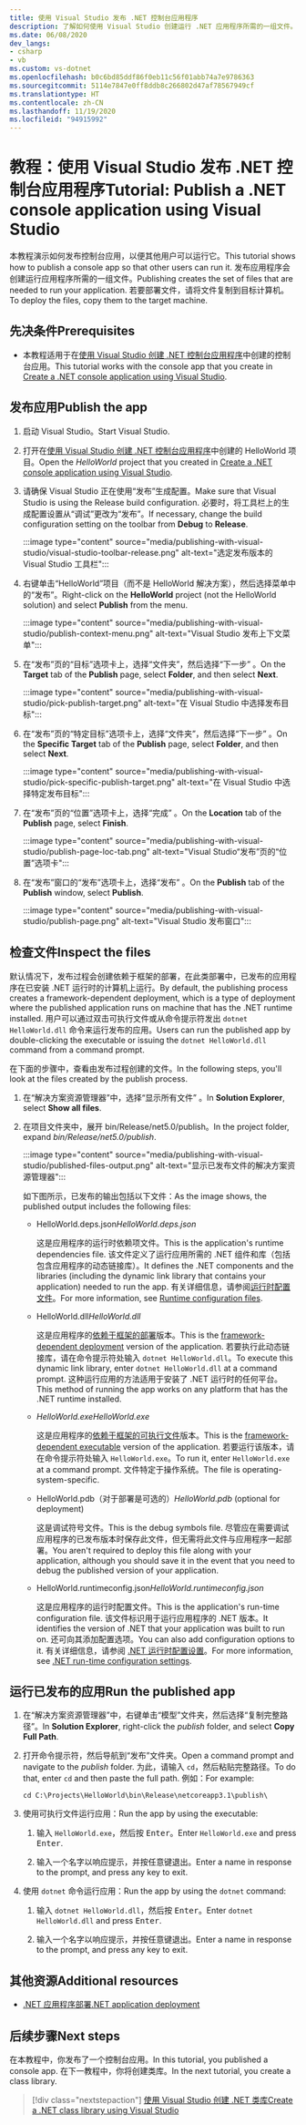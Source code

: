 ```yaml
---
title: 使用 Visual Studio 发布 .NET 控制台应用程序
description: 了解如何使用 Visual Studio 创建运行 .NET 应用程序所需的一组文件。
ms.date: 06/08/2020
dev_langs:
- csharp
- vb
ms.custom: vs-dotnet
ms.openlocfilehash: b0c6bd85ddf86f0eb11c56f01abb74a7e9786363
ms.sourcegitcommit: 5114e7847e0ff8ddb8c266802d47af78567949cf
ms.translationtype: HT
ms.contentlocale: zh-CN
ms.lasthandoff: 11/19/2020
ms.locfileid: "94915992"
---
```

# <a name="tutorial-publish-a-net-console-application-using-visual-studio"></a><span data-ttu-id="797f6-103">教程：使用 Visual Studio 发布 .NET 控制台应用程序</span><span class="sxs-lookup"><span data-stu-id="797f6-103">Tutorial: Publish a .NET console application using Visual Studio</span></span>

<span data-ttu-id="797f6-104">本教程演示如何发布控制台应用，以便其他用户可以运行它。</span><span class="sxs-lookup"><span data-stu-id="797f6-104">This tutorial shows how to publish a console app so that other users can run it.</span></span> <span data-ttu-id="797f6-105">发布应用程序会创建运行应用程序所需的一组文件。</span><span class="sxs-lookup"><span data-stu-id="797f6-105">Publishing creates the set of files that are needed to run your application.</span></span> <span data-ttu-id="797f6-106">若要部署文件，请将文件复制到目标计算机。</span><span class="sxs-lookup"><span data-stu-id="797f6-106">To deploy the files, copy them to the target machine.</span></span>

## <a name="prerequisites"></a><span data-ttu-id="797f6-107">先决条件</span><span class="sxs-lookup"><span data-stu-id="797f6-107">Prerequisites</span></span>

- <span data-ttu-id="797f6-108">本教程适用于在[使用 Visual Studio 创建 .NET 控制台应用程序](with-visual-studio.md)中创建的控制台应用。</span><span class="sxs-lookup"><span data-stu-id="797f6-108">This tutorial works with the console app that you create in [Create a .NET console application using Visual Studio](with-visual-studio.md).</span></span>

## <a name="publish-the-app"></a><span data-ttu-id="797f6-109">发布应用</span><span class="sxs-lookup"><span data-stu-id="797f6-109">Publish the app</span></span>

1. <span data-ttu-id="797f6-110">启动 Visual Studio。</span><span class="sxs-lookup"><span data-stu-id="797f6-110">Start Visual Studio.</span></span>

1. <span data-ttu-id="797f6-111">打开在[使用 Visual Studio 创建 .NET 控制台应用程序](with-visual-studio.md)中创建的 HelloWorld 项目。</span><span class="sxs-lookup"><span data-stu-id="797f6-111">Open the *HelloWorld* project that you created in [Create a .NET console application using Visual Studio](with-visual-studio.md).</span></span>

1. <span data-ttu-id="797f6-112">请确保 Visual Studio 正在使用“发布”生成配置。</span><span class="sxs-lookup"><span data-stu-id="797f6-112">Make sure that Visual Studio is using the Release build configuration.</span></span> <span data-ttu-id="797f6-113">必要时，将工具栏上的生成配置设置从“调试”更改为“发布”。</span><span class="sxs-lookup"><span data-stu-id="797f6-113">If necessary, change the build configuration setting on the toolbar from **Debug** to **Release**.</span></span>

   :::image type="content" source="media/publishing-with-visual-studio/visual-studio-toolbar-release.png" alt-text="选定发布版本的 Visual Studio 工具栏":::

1. <span data-ttu-id="797f6-115">右键单击“HelloWorld”项目（而不是 HelloWorld 解决方案），然后选择菜单中的“发布”。</span><span class="sxs-lookup"><span data-stu-id="797f6-115">Right-click on the **HelloWorld** project (not the HelloWorld solution) and select **Publish** from the menu.</span></span>

   :::image type="content" source="media/publishing-with-visual-studio/publish-context-menu.png" alt-text="Visual Studio 发布上下文菜单":::

1. <span data-ttu-id="797f6-117">在“发布”页的“目标”选项卡上，选择“文件夹”，然后选择“下一步”   。</span><span class="sxs-lookup"><span data-stu-id="797f6-117">On the **Target** tab of the **Publish** page, select **Folder**, and then select **Next**.</span></span>

   :::image type="content" source="media/publishing-with-visual-studio/pick-publish-target.png" alt-text="在 Visual Studio 中选择发布目标":::

1. <span data-ttu-id="797f6-119">在“发布”页的“特定目标”选项卡上，选择“文件夹”，然后选择“下一步”   。</span><span class="sxs-lookup"><span data-stu-id="797f6-119">On the **Specific Target** tab of the **Publish** page, select **Folder**, and then select **Next**.</span></span>

   :::image type="content" source="media/publishing-with-visual-studio/pick-specific-publish-target.png" alt-text="在 Visual Studio 中选择特定发布目标":::

1. <span data-ttu-id="797f6-121">在“发布”页的“位置”选项卡上，选择“完成”  。</span><span class="sxs-lookup"><span data-stu-id="797f6-121">On the **Location** tab of the **Publish** page, select **Finish**.</span></span>

   :::image type="content" source="media/publishing-with-visual-studio/publish-page-loc-tab.png" alt-text="Visual Studio“发布”页的“位置”选项卡":::

1. <span data-ttu-id="797f6-123">在“发布”窗口的“发布”选项卡上，选择“发布”  。</span><span class="sxs-lookup"><span data-stu-id="797f6-123">On the **Publish** tab of the **Publish** window, select **Publish**.</span></span>

   :::image type="content" source="media/publishing-with-visual-studio/publish-page.png" alt-text="Visual Studio 发布窗口":::

## <a name="inspect-the-files"></a><span data-ttu-id="797f6-125">检查文件</span><span class="sxs-lookup"><span data-stu-id="797f6-125">Inspect the files</span></span>

<span data-ttu-id="797f6-126">默认情况下，发布过程会创建依赖于框架的部署，在此类部署中，已发布的应用程序在已安装 .NET 运行时的计算机上运行。</span><span class="sxs-lookup"><span data-stu-id="797f6-126">By default, the publishing process creates a framework-dependent deployment, which is a type of deployment where the published application runs on machine that has the .NET runtime installed.</span></span> <span data-ttu-id="797f6-127">用户可以通过双击可执行文件或从命令提示符发出 `dotnet HelloWorld.dll` 命令来运行发布的应用。</span><span class="sxs-lookup"><span data-stu-id="797f6-127">Users can run the published app by double-clicking the executable or issuing the `dotnet HelloWorld.dll` command from a command prompt.</span></span>

<span data-ttu-id="797f6-128">在下面的步骤中，查看由发布过程创建的文件。</span><span class="sxs-lookup"><span data-stu-id="797f6-128">In the following steps, you'll look at the files created by the publish process.</span></span>

1. <span data-ttu-id="797f6-129">在“解决方案资源管理器”中，选择“显示所有文件” 。</span><span class="sxs-lookup"><span data-stu-id="797f6-129">In **Solution Explorer**, select **Show all files**.</span></span>

1. <span data-ttu-id="797f6-130">在项目文件夹中，展开 bin/Release/net5.0/publish。</span><span class="sxs-lookup"><span data-stu-id="797f6-130">In the project folder, expand *bin/Release/net5.0/publish*.</span></span>

   :::image type="content" source="media/publishing-with-visual-studio/published-files-output.png" alt-text="显示已发布文件的解决方案资源管理器":::

   <span data-ttu-id="797f6-132">如下图所示，已发布的输出包括以下文件：</span><span class="sxs-lookup"><span data-stu-id="797f6-132">As the image shows, the published output includes the following files:</span></span>

   * <span data-ttu-id="797f6-133">HelloWorld.deps.json</span><span class="sxs-lookup"><span data-stu-id="797f6-133">*HelloWorld.deps.json*</span></span>

      <span data-ttu-id="797f6-134">这是应用程序的运行时依赖项文件。</span><span class="sxs-lookup"><span data-stu-id="797f6-134">This is the application's runtime dependencies file.</span></span> <span data-ttu-id="797f6-135">该文件定义了运行应用所需的 .NET 组件和库（包括包含应用程序的动态链接库）。</span><span class="sxs-lookup"><span data-stu-id="797f6-135">It defines the .NET components and the libraries (including the dynamic link library that contains your application) needed to run the app.</span></span> <span data-ttu-id="797f6-136">有关详细信息，请参阅[运行时配置文件](https://github.com/dotnet/cli/blob/85ca206d84633d658d7363894c4ea9d59e515c1a/Documentation/specs/runtime-configuration-file.md)。</span><span class="sxs-lookup"><span data-stu-id="797f6-136">For more information, see [Runtime configuration files](https://github.com/dotnet/cli/blob/85ca206d84633d658d7363894c4ea9d59e515c1a/Documentation/specs/runtime-configuration-file.md).</span></span>

   * <span data-ttu-id="797f6-137">HelloWorld.dll</span><span class="sxs-lookup"><span data-stu-id="797f6-137">*HelloWorld.dll*</span></span>

      <span data-ttu-id="797f6-138">这是应用程序的[依赖于框架的部署](../deploying/deploy-with-cli.md#framework-dependent-deployment)版本。</span><span class="sxs-lookup"><span data-stu-id="797f6-138">This is the [framework-dependent deployment](../deploying/deploy-with-cli.md#framework-dependent-deployment) version of the application.</span></span> <span data-ttu-id="797f6-139">若要执行此动态链接库，请在命令提示符处输入 `dotnet HelloWorld.dll`。</span><span class="sxs-lookup"><span data-stu-id="797f6-139">To execute this dynamic link library, enter `dotnet HelloWorld.dll` at a command prompt.</span></span> <span data-ttu-id="797f6-140">这种运行应用的方法适用于安装了 .NET 运行时的任何平台。</span><span class="sxs-lookup"><span data-stu-id="797f6-140">This method of running the app works on any platform that has the .NET runtime installed.</span></span>

   * <span data-ttu-id="797f6-141">*HelloWorld.exe*</span><span class="sxs-lookup"><span data-stu-id="797f6-141">*HelloWorld.exe*</span></span>

      <span data-ttu-id="797f6-142">这是应用程序的[依赖于框架的可执行文件](../deploying/deploy-with-cli.md#framework-dependent-executable)版本。</span><span class="sxs-lookup"><span data-stu-id="797f6-142">This is the [framework-dependent executable](../deploying/deploy-with-cli.md#framework-dependent-executable) version of the application.</span></span> <span data-ttu-id="797f6-143">若要运行该版本，请在命令提示符处输入 `HelloWorld.exe`。</span><span class="sxs-lookup"><span data-stu-id="797f6-143">To run it, enter `HelloWorld.exe` at a command prompt.</span></span> <span data-ttu-id="797f6-144">文件特定于操作系统。</span><span class="sxs-lookup"><span data-stu-id="797f6-144">The file is operating-system-specific.</span></span>

   * <span data-ttu-id="797f6-145">HelloWorld.pdb（对于部署是可选的）</span><span class="sxs-lookup"><span data-stu-id="797f6-145">*HelloWorld.pdb* (optional for deployment)</span></span>

      <span data-ttu-id="797f6-146">这是调试符号文件。</span><span class="sxs-lookup"><span data-stu-id="797f6-146">This is the debug symbols file.</span></span> <span data-ttu-id="797f6-147">尽管应在需要调试应用程序的已发布版本时保存此文件，但无需将此文件与应用程序一起部署。</span><span class="sxs-lookup"><span data-stu-id="797f6-147">You aren't required to deploy this file along with your application, although you should save it in the event that you need to debug the published version of your application.</span></span>

   * <span data-ttu-id="797f6-148">HelloWorld.runtimeconfig.json</span><span class="sxs-lookup"><span data-stu-id="797f6-148">*HelloWorld.runtimeconfig.json*</span></span>

      <span data-ttu-id="797f6-149">这是应用程序的运行时配置文件。</span><span class="sxs-lookup"><span data-stu-id="797f6-149">This is the application's run-time configuration file.</span></span> <span data-ttu-id="797f6-150">该文件标识用于运行应用程序的 .NET 版本。</span><span class="sxs-lookup"><span data-stu-id="797f6-150">It identifies the version of .NET that your application was built to run on.</span></span> <span data-ttu-id="797f6-151">还可向其添加配置选项。</span><span class="sxs-lookup"><span data-stu-id="797f6-151">You can also add configuration options to it.</span></span> <span data-ttu-id="797f6-152">有关详细信息，请参阅 [.NET 运行时配置设置](../run-time-config/index.md#runtimeconfigjson)。</span><span class="sxs-lookup"><span data-stu-id="797f6-152">For more information, see [.NET run-time configuration settings](../run-time-config/index.md#runtimeconfigjson).</span></span>

## <a name="run-the-published-app"></a><span data-ttu-id="797f6-153">运行已发布的应用</span><span class="sxs-lookup"><span data-stu-id="797f6-153">Run the published app</span></span>

1. <span data-ttu-id="797f6-154">在“解决方案资源管理器”中，右键单击“模型”文件夹，然后选择“复制完整路径”。</span><span class="sxs-lookup"><span data-stu-id="797f6-154">In **Solution Explorer**, right-click the *publish* folder, and select **Copy Full Path**.</span></span>

1. <span data-ttu-id="797f6-155">打开命令提示符，然后导航到“发布”文件夹。</span><span class="sxs-lookup"><span data-stu-id="797f6-155">Open a command prompt and navigate to the *publish* folder.</span></span> <span data-ttu-id="797f6-156">为此，请输入 `cd`，然后粘贴完整路径。</span><span class="sxs-lookup"><span data-stu-id="797f6-156">To do that, enter `cd` and then paste the full path.</span></span> <span data-ttu-id="797f6-157">例如：</span><span class="sxs-lookup"><span data-stu-id="797f6-157">For example:</span></span>

   ```console
   cd C:\Projects\HelloWorld\bin\Release\netcoreapp3.1\publish\
   ```

1. <span data-ttu-id="797f6-158">使用可执行文件运行应用：</span><span class="sxs-lookup"><span data-stu-id="797f6-158">Run the app by using the executable:</span></span>

   1. <span data-ttu-id="797f6-159">输入 `HelloWorld.exe`，然后按 <kbd>Enter</kbd>。</span><span class="sxs-lookup"><span data-stu-id="797f6-159">Enter `HelloWorld.exe` and press <kbd>Enter</kbd>.</span></span>

   1. <span data-ttu-id="797f6-160">输入一个名字以响应提示，并按任意键退出。</span><span class="sxs-lookup"><span data-stu-id="797f6-160">Enter a name in response to the prompt, and press any key to exit.</span></span>

1. <span data-ttu-id="797f6-161">使用 `dotnet` 命令运行应用：</span><span class="sxs-lookup"><span data-stu-id="797f6-161">Run the app by using the `dotnet` command:</span></span>

   1. <span data-ttu-id="797f6-162">输入 `dotnet HelloWorld.dll`，然后按 <kbd>Enter</kbd>。</span><span class="sxs-lookup"><span data-stu-id="797f6-162">Enter `dotnet HelloWorld.dll` and press <kbd>Enter</kbd>.</span></span>

   1. <span data-ttu-id="797f6-163">输入一个名字以响应提示，并按任意键退出。</span><span class="sxs-lookup"><span data-stu-id="797f6-163">Enter a name in response to the prompt, and press any key to exit.</span></span>

## <a name="additional-resources"></a><span data-ttu-id="797f6-164">其他资源</span><span class="sxs-lookup"><span data-stu-id="797f6-164">Additional resources</span></span>

- [<span data-ttu-id="797f6-165">.NET 应用程序部署</span><span class="sxs-lookup"><span data-stu-id="797f6-165">.NET application deployment</span></span>](../deploying/index.md)

## <a name="next-steps"></a><span data-ttu-id="797f6-166">后续步骤</span><span class="sxs-lookup"><span data-stu-id="797f6-166">Next steps</span></span>

<span data-ttu-id="797f6-167">在本教程中，你发布了一个控制台应用。</span><span class="sxs-lookup"><span data-stu-id="797f6-167">In this tutorial, you published a console app.</span></span> <span data-ttu-id="797f6-168">在下一教程中，你将创建类库。</span><span class="sxs-lookup"><span data-stu-id="797f6-168">In the next tutorial, you create a class library.</span></span>

> [!div class="nextstepaction"]
> [<span data-ttu-id="797f6-169">使用 Visual Studio 创建 .NET 类库</span><span class="sxs-lookup"><span data-stu-id="797f6-169">Create a .NET class library using Visual Studio</span></span>](library-with-visual-studio.md)
